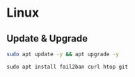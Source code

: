 # Linux

## Update & Upgrade

```bash
sudo apt update -y && apt upgrade -y
```

```shell
sudo apt install fail2ban curl htop git
```